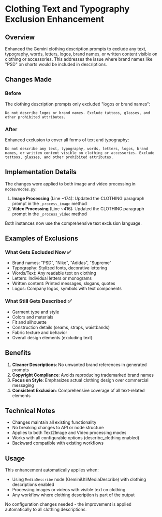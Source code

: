 # Clothing Text and Typography Exclusion Enhancement

## Overview

Enhanced the Gemini clothing description prompts to exclude any text, typography, words, letters, logos, brand names, or written content visible on clothing or accessories. This addresses the issue where brand names like "PSD" on shorts would be included in descriptions.

## Changes Made

### Before

The clothing description prompts only excluded "logos or brand names":

```
Do not describe logos or brand names. Exclude tattoos, glasses, and other prohibited attributes.
```

### After

Enhanced exclusion to cover all forms of text and typography:

```
Do not describe any text, typography, words, letters, logos, brand names, or written content visible on clothing or accessories. Exclude tattoos, glasses, and other prohibited attributes.
```

## Implementation Details

The changes were applied to both image and video processing in `nodes/nodes.py`:

1. **Image Processing** (Line ~174): Updated the CLOTHING paragraph prompt in the `_process_image` method
2. **Video Processing** (Line ~416): Updated the CLOTHING paragraph prompt in the `_process_video` method

Both instances now use the comprehensive text exclusion language.

## Examples of Exclusions

### What Gets Excluded Now ✅

- Brand names: "PSD", "Nike", "Adidas", "Supreme"
- Typography: Stylized fonts, decorative lettering
- Words/Text: Any readable text on clothing
- Letters: Individual letters or monograms
- Written content: Printed messages, slogans, quotes
- Logos: Company logos, symbols with text components

### What Still Gets Described ✅

- Garment type and style
- Colors and materials
- Fit and silhouette
- Construction details (seams, straps, waistbands)
- Fabric texture and behavior
- Overall design elements (excluding text)

## Benefits

1. **Cleaner Descriptions**: No unwanted brand references in generated prompts
2. **Copyright Compliance**: Avoids reproducing trademarked brand names
3. **Focus on Style**: Emphasizes actual clothing design over commercial messaging
4. **Consistent Exclusion**: Comprehensive coverage of all text-related elements

## Technical Notes

- Changes maintain all existing functionality
- No breaking changes to API or node structure
- Applies to both Text2Image and Video processing modes
- Works with all configurable options (describe_clothing enabled)
- Backward compatible with existing workflows

## Usage

This enhancement automatically applies when:

- Using `MediaDescribe` node (GeminiUtilMediaDescribe) with clothing descriptions enabled
- Processing images or videos with visible text on clothing
- Any workflow where clothing description is part of the output

No configuration changes needed - the improvement is applied automatically to all clothing descriptions.
